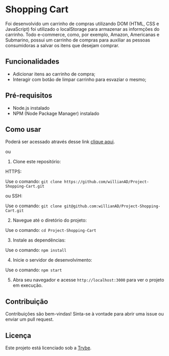 # Shopping Cart

Foi desenvolvido um carrinho de compras utilizando DOM (HTML, CSS e JavaScript) foi utilizado o localStorage para armazenar as informções do carrinho. Todo e-commerce, como, por exemplo, Amazon, Americanas e Submarino, possui um carrinho de compras para auxiliar as pessoas consumidoras a salvar os itens que desejam comprar.

## Funcionalidades

- Adicionar itens ao carrinho de compra;
- Interagir com botão de limpar carrinho para esvaziar o mesmo;

## Pré-requisitos

- Node.js instalado
- NPM (Node Package Manager) instalado

## Como usar

Poderá ser acessado através desse link [clique aqui](https://willianad.github.io/Project-Shopping-Cart/).

ou

1. Clone este repositório:

HTTPS:

Use o comando: `git clone https://github.com/willianAD/Project-Shopping-Cart.git`

ou SSH:

Use o comando: `git clone git@github.com:willianAD/Project-Shopping-Cart.git`



2. Navegue até o diretório do projeto:

Use o comando: `cd Project-Shopping-Cart`



3. Instale as dependências:

Use o comando: `npm install`



4. Inicie o servidor de desenvolvimento:

Use o comando: `npm start`



5. Abra seu navegador e acesse `http://localhost:3000` para ver o projeto em execução.

## Contribuição

Contribuições são bem-vindas! Sinta-se à vontade para abrir uma issue ou enviar um pull request.

## Licença

Este projeto está licenciado sob a [Trybe](https://www.betrybe.com/).
